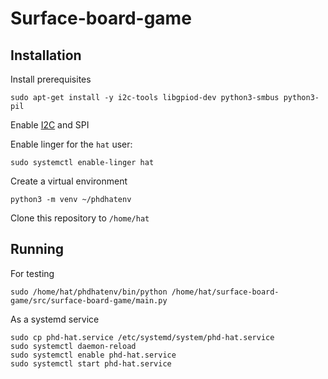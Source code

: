 # Surface-board-game

## Installation

Install prerequisites

```
sudo apt-get install -y i2c-tools libgpiod-dev python3-smbus python3-pil
```

Enable [I2C](https://learn.adafruit.com/adafruits-raspberry-pi-lesson-4-gpio-setup/configuring-i2c) and SPI

Enable linger for the `hat` user:

```
sudo systemctl enable-linger hat
```

Create a virtual environment

```
python3 -m venv ~/phdhatenv
```

Clone this repository to `/home/hat`

## Running

For testing

```
sudo /home/hat/phdhatenv/bin/python /home/hat/surface-board-game/src/surface-board-game/main.py
```

As a systemd service

```
sudo cp phd-hat.service /etc/systemd/system/phd-hat.service
sudo systemctl daemon-reload
sudo systemctl enable phd-hat.service
sudo systemctl start phd-hat.service
```